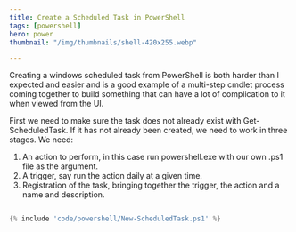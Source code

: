 ```yaml
---
title: Create a Scheduled Task in PowerShell
tags: [powershell]
hero: power
thumbnail: "/img/thumbnails/shell-420x255.webp"

---
```


Creating a windows scheduled task from PowerShell is both harder than I expected and easier and is a good example of a
multi-step cmdlet process coming together to build something that can have a lot of complication to it when viewed from
the UI.

First we need to make sure the task does not already exist with Get-ScheduledTask. If it has not already been created, we need to
work in three stages. We need:

<ol>
<li>An action to perform, in this case run powershell.exe with our own .ps1 file as the argument.</li>
<li>A trigger, say run the action daily at a given time.</li>
<li>Registration of the task, bringing together the trigger, the action and a name and description.</li>
</ol>

```powershell

{% include 'code/powershell/New-ScheduledTask.ps1' %}

```
